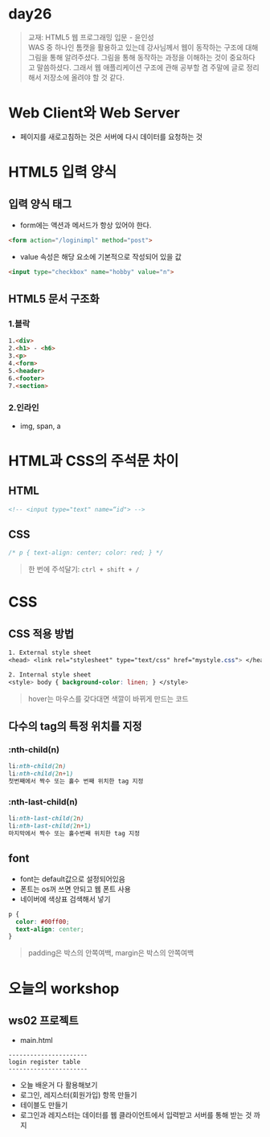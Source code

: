 # day26

> 교재: HTML5 웹 프로그래밍 입문 - 윤인성   
> WAS 중 하나인 톰캣을 활용하고 있는데 강사님께서 웹이 동작하는 구조에 대해 그림을 통해 알려주셨다. 그림을 통해 동작하는 과정을 이해하는 것이 중요하다고 말씀하셨다. 그래서 웹 애플리케이션 구조에 관해 공부할 겸 주말에 글로 정리해서 저장소에 올려야 할 것 같다.


# Web Client와 Web Server
- 페이지를 새로고침하는 것은 서버에 다시 데이터를 요청하는 것

# HTML5 입력 양식
## 입력 양식 태그

- form에는 액션과 메서드가 항상 있어야 한다.
```html
<form action="/loginimpl" method="post">
```
- value 속성은 해당 요소에 기본적으로 작성되어 있을 값
```HTML
<input type="checkbox" name="hobby" value="n">
```


## HTML5 문서 구조화

### 1.블락
```html
1.<div>
2.<h1> - <h6>
3.<p>
4.<form>
5.<header>
6.<footer>
7.<section>
```
### 2.인라인
- img, span, a


# HTML과 CSS의 주석문 차이
## HTML
```html
<!-- <input type="text" name=“id"> -->
```
## CSS
```css
/* p { text-align: center; color: red; } */
```
> 한 번에 주석달기:  `ctrl + shift + /`


# CSS
## CSS 적용 방법

```css
1. External style sheet
<head> <link rel="stylesheet" type="text/css" href="mystyle.css"> </head>
```

```css
2. Internal style sheet
<style> body { background-color: linen; } </style>
```


> hover는 마우스를 갖다대면 색깔이 바뀌게 만드는 코드

## 다수의 tag의 특정 위치를 지정
### :nth-child(n)
```css
li:nth-child(2n)
li:nth-child(2n+1)
첫번째에서 짝수 또는 홀수 번째 위치한 tag 지정
```

### :nth-last-child(n)
```css
li:nth-last-child(2n)
li:nth-last-child(2n+1)
마지막에서 짝수 또는 홀수번째 위치한 tag 지정
```

## font
- font는  default값으로 설정되어있음
- 폰트는 os꺼 쓰면 안되고 웹 폰트 사용
- 네이버에 색상표 검색해서 넣기
```css
p { 
  color: #00ff00;   
  text-align: center; 
}
```
> padding은 박스의 안쪽여백, margin은 박스의 안쪽여백


# 오늘의 workshop
## ws02 프로젝트
- main.html

```
----------------------
login register table
----------------------
```

- 오늘 배운거 다 활용해보기
- 로그인, 레지스터(회원가입) 항목 만들기
- 테이블도 만들기
- 로그인과 레지스터는 데이터를 웹 클라이언트에서 입력받고 서버를 통해 받는 것 까지 